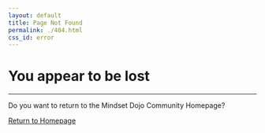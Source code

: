 ```yaml
---
layout: default
title: Page Not Found
permalink: ./404.html
css_id: error
---
```


<h1>You appear to be lost</h1>
<hr>
<p>Do you want to return to the Mindset Dojo Community Homepage?</p>
<div class="md-cta-group">
    <a href="./">Return to Homepage</a>
</div>